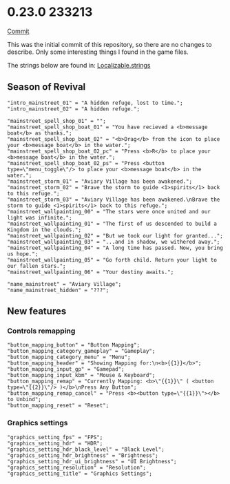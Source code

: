 # 0.23.0 233213

[Commit](https://github.com/CsakiTheOne/SkyDB/commit/baa69f49b9cebc4d9929ee8df600c6e0daa7a2d1)

This was the initial commit of this repository, so there are no changes to describe. Only some interesting things I found in the game files.

The strings below are found in: [Localizable.strings](../data/Strings/Base.lproj/Localizable.strings)

## Season of Revival

```
"intro_mainstreet_01" = "A hidden refuge, lost to time.";
"intro_mainstreet_02" = "A hidden refuge.";

"mainstreet_spell_shop_01" = "";
"mainstreet_spell_shop_boat_01" = "You have recieved a <b>message boat</b> as thanks.";
"mainstreet_spell_shop_boat_02" = "<b>Drag</b> from the icon to place your <b>message boat</b> in the water.";
"mainstreet_spell_shop_boat_02_pc" = "Press <b>R</b> to place your <b>message boat</b> in the water.";
"mainstreet_spell_shop_boat_02_ps" = "Press <button type=\"menu_toggle\"/> to place your <b>message boat</b> in the water.";
"mainstreet_storm_01" = "Aviary Village has been awakened.";
"mainstreet_storm_02" = "Brave the storm to guide <1>spirits</1> back to this refuge.";
"mainstreet_storm_03" = "Aviary Village has been awakened.\nBrave the storm to guide <1>spirits</1> back to this refuge.";
"mainstreet_wallpainting_00" = "The stars were once united and our light was infinite.";
"mainstreet_wallpainting_01" = "The first of us descended to build a Kingdom in the clouds.";
"mainstreet_wallpainting_02" = "But we took our light for granted...";
"mainstreet_wallpainting_03" = "...and in shadow, we withered away.";
"mainstreet_wallpainting_04" = "A long time has passed. Now, you bring us hope.";
"mainstreet_wallpainting_05" = "Go forth child. Return your light to our fallen stars.";
"mainstreet_wallpainting_06" = "Your destiny awaits.";

"name_mainstreet" = "Aviary Village";
"name_mainstreet_hidden" = "???";
```

## New features

### Controls remapping

```
"button_mapping_button" = "Button Mapping";
"button_mapping_category_gameplay" = "Gameplay";
"button_mapping_category_menu" = "Menu";
"button_mapping_header" = "Showing Mapping for:\n<b>{{1}}</b>";
"button_mapping_input_gp" = "Gamepad";
"button_mapping_input_kbm" = "Mouse & Keyboard";
"button_mapping_remap" = "Currently Mapping: <b>\"{{1}}\" ( <button type=\"{{2}}\"/> )</b>\nPress Any Button";
"button_mapping_remap_cancel" = "Press <b><button type=\"{{1}}\"></b> to Unbind";
"button_mapping_reset" = "Reset";
```

### Graphics settings

```
"graphics_setting_fps" = "FPS";
"graphics_setting_hdr" = "HDR";
"graphics_setting_hdr_black_level" = "Black Level";
"graphics_setting_hdr_brightness" = "Brightness";
"graphics_setting_hdr_ui_brightness" = "UI Brightness";
"graphics_setting_resolution" = "Resolution";
"graphics_setting_title" = "Graphics Settings";
```
